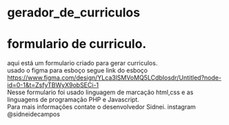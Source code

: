 # gerador_de_curriculos
# formulario de curriculo.<br>
aqui está um formulario criado para gerar curriculos.<br>
usado o figma para esboço segue link do esboço https://www.figma.com/design/YLca3lSMVoMQ5LCdbIosdr/Untitled?node-id=0-1&t=ZsfyTBWyX9obSECi-1<br>
Nesse formulario foi usado linguagem de marcação html,css e as linguagens de programação PHP e Javascript.<br>
Para mais informações contate o desenvolvedor Sidnei. instagram @sidneidecampos

